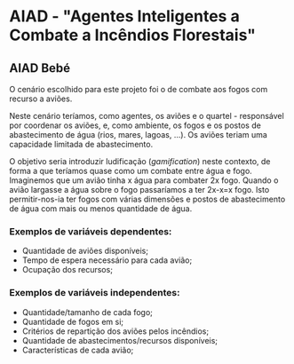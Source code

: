 # AIAD - "Agentes Inteligentes a Combate a Incêndios Florestais"
## AIAD Bebé

O cenário escolhido para este projeto foi o de combate aos fogos com recurso a aviões.

Neste cenário teríamos, como agentes, os aviões e o quartel - responsável por coordenar os aviões, e, como ambiente, os fogos e os postos de abastecimento de água (rios, mares, lagoas, ...). Os aviões teriam uma capacidade limitada de abastecimento.

O objetivo seria introduzir ludificação (*gamification*) neste contexto, de forma a que teríamos quase como um combate entre água e fogo. Imaginemos que um avião tinha x água para combater 2x fogo. Quando o avião largasse a água sobre o fogo passaríamos a ter 2x-x=x fogo. Isto permitir-nos-ia ter fogos com várias dimensões e postos de abastecimento de água com mais ou menos quantidade de água.

### Exemplos de variáveis dependentes:
+ Quantidade de aviões disponíveis;
+ Tempo de espera necessário para cada avião;
+ Ocupação dos recursos;

### Exemplos de variáveis independentes:
+ Quantidade/tamanho de cada fogo;
+ Quantidade de fogos em si;
+ Critérios de repartição dos aviões pelos incêndios;
+ Quantidade de abastecimentos/recursos disponíveis;
+ Características de cada avião;
